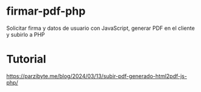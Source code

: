 # firmar-pdf-php
 Solicitar firma y datos de usuario con JavaScript, generar PDF en el cliente y subirlo a PHP

# Tutorial
https://parzibyte.me/blog/2024/03/13/subir-pdf-generado-html2pdf-js-php/